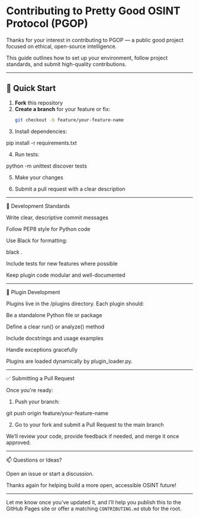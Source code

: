 # Contributing to Pretty Good OSINT Protocol (PGOP)

Thanks for your interest in contributing to PGOP — a public good project focused on ethical, open-source intelligence.

This guide outlines how to set up your environment, follow project standards, and submit high-quality contributions.

---

## 🚀 Quick Start

1. **Fork** this repository
2. **Create a branch** for your feature or fix:
   ```bash
   git checkout -b feature/your-feature-name

3. Install dependencies:

pip install -r requirements.txt


4. Run tests:

python -m unittest discover tests


5. Make your changes


6. Submit a pull request with a clear description




---

🧪 Development Standards

Write clear, descriptive commit messages

Follow PEP8 style for Python code

Use Black for formatting:

black .

Include tests for new features where possible

Keep plugin code modular and well-documented



---

🧩 Plugin Development

Plugins live in the /plugins directory. Each plugin should:

Be a standalone Python file or package

Define a clear run() or analyze() method

Include docstrings and usage examples

Handle exceptions gracefully


Plugins are loaded dynamically by plugin_loader.py.


---

✅ Submitting a Pull Request

Once you're ready:

1. Push your branch:

git push origin feature/your-feature-name


2. Go to your fork and submit a Pull Request to the main branch



We’ll review your code, provide feedback if needed, and merge it once approved.


---

📫 Questions or Ideas?

Open an issue or start a discussion.

Thanks again for helping build a more open, accessible OSINT future!

---

Let me know once you’ve updated it, and I’ll help you publish this to the GitHub Pages site or offer a matching `CONTRIBUTING.md` stub for the root.


